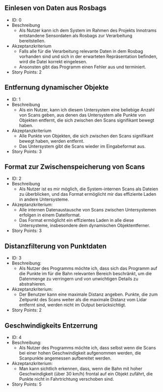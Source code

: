 ## Einlesen von Daten aus Rosbags
- ID: 0
- Beschreibung
    - Als Nutzer kann ich dem System im Rahmen des Projekts Innotrams entstandene Sensordaten als Rosbags zur Verarbeitung bereitstellen.
- Akzeptanzkriterium
    - Falls alle für die Verarbeitung relevante Daten in dem Rosbag vorhanden sind und sich in der erwarteten Repräsentation befinden, wird die Datei korrekt eingelesen.
    - Ansonsten gibt das Programm einen Fehler aus und terminiert.
- Story Points: 2

## Entfernung dynamischer Objekte
- ID: 1
- Beschreibung
    - Als ein Nutzer, kann ich diesem Untersystem eine beliebige Anzahl von Scans geben, aus denen das Untersystem alle Punkte von Objekten entfernt, die sich zwischen den Scans signifikant bewegt haben.
- Akzeptanzkriterium
    - Alle Punkte von Objekten, die sich zwischen den Scans signifikant bewegt haben, werden entfernt.
    -  Das Untersystem gibt die Scans wieder im Eingabeformat aus.
- Story Points: 3
## Format zur Zwischenspeicherung von Scans
- ID: 2
- Beschreibung
     - Als Nutzer ist es mir möglich, die System-internen Scans als Dateien zu überblicken, und das Format ermöglicht mir das effiziente Laden in andere Untersysteme.
- Akzeptanzkriterium:
    - Alle internen Datenaustausche von Scans zwischen Untersystemen erfolgen in einem Dateiformat.
  - Das Format ermöglicht ein effizientes Laden in alle diese Untersysteme, insbesondere dem dynamischen Objektentferner.
- Story Points: 3

## Distanzfilterung von Punktdaten
- ID: 3
- Beschreibung:
	- Als Nutzer des Programms möchte ich, dass sich das Programm auf die Punkte im für die Bahn relevanten Bereich beschränkt, um die Datenmenge zu verringern und von unwichtigen Details zu abstrahieren.
- Akzeptanzkriterium:
	- Der Benutzer kann eine maximale Distanz angeben. Punkte, die zum Zeitpunkt des Scans weiter als die maximale Distanz vom Lidar entfernt sind, werden nicht im Output berücksichtigt.
- Story Points: 2
    
## Geschwindigkeits Entzerrung
- ID: 4
- Beschreibung:
	- Als Nutzer des Programms möchte ich, dass selbst wenn die Scans bei einer hohen Geschwindigkeit aufgenommen werden, die Scanpunkte angemessen aufbereitet werden.
- Akzeptanzkriterium:
	 - Man kann sichtlich erkennen, dass, wenn die Bahn mit hoher Geschwindigkeit (über 30 km/h) frontal auf ein Objekt zufährt, die Punkte nicht in Fahrtrichtung verschoben sind.
- Story Points: 5 
